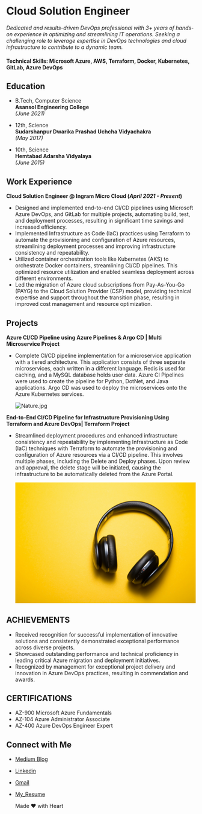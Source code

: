 # Cloud Solution Engineer

*Dedicated and results-driven DevOps professional with 3+ years of hands-on experience in optimizing and streamlining IT operations. Seeking a challenging role to leverage expertise in DevOps technologies and cloud infrastructure to contribute to a dynamic team.*

#### Technical Skills: Microsoft Azure, AWS, Terraform, Docker, Kubernetes, GitLab, Azure DevOps

## Education

- B.Tech, Computer Science  
  **Asansol Engineering College**  
  _(June 2021)_

- 12th, Science  
  **Sudarshanpur Dwarika Prashad Uchcha Vidyachakra**  
  _(May 2017)_

- 10th, Science  
  **Hemtabad Adarsha Vidyalaya**  
  _(June 2015)_

## Work Experience
**Cloud Solution Engineer @ Ingram Micro Cloud (_April 2021 - Present_)**
- Designed and implemented end-to-end CI/CD pipelines using Microsoft Azure DevOps, and GitLab for multiple projects, 
  automating build, test, and deployment processes, resulting in significant time savings and increased efficiency.
- Implemented Infrastructure as Code (IaC) practices using Terraform to automate the provisioning and configuration of Azure 
  resources, streamlining deployment processes and improving infrastructure consistency and repeatability.
- Utilized container orchestration tools like Kubernetes (AKS) to orchestrate Docker containers, streamlining CI/CD 
  pipelines. This optimized resource utilization and enabled seamless deployment across different environments.
- Led the migration of Azure cloud subscriptions from Pay-As-You-Go (PAYG) to the Cloud Solution Provider (CSP) model, 
  providing technical expertise and support throughout the transition phase, resulting in improved cost management and 
  resource optimization.

## Projects
**Azure CI/CD Pipeline using Azure Pipelines & Argo CD | Multi Microservice Project**
- Complete CI/CD pipeline implementation for a microservice application with a tiered architecture. This application 
  consists of three separate microservices, each written in a different language. Redis is used for caching, and a MySQL 
  database holds user data. Azure CI Pipelines were used to create the pipeline for Python, DotNet, and Java applications. 
  Argo CD was used to deploy the microservices onto the Azure Kubernetes services.

  ![Nature.jpg](/assets/img/Nature.jpg)

**End-to-End CI/CD Pipeline for Infrastructure Provisioning Using Terraform and Azure DevOps| Terraform Project**
- Streamlined deployment procedures and enhanced infrastructure consistency and repeatability by implementing Infrastructure 
  as Code (IaC) techniques with Terraform to automate the provisioning and configuration of Azure resources via a CI/CD 
  pipeline. This involves multiple phases, including the Delete and Deploy phases. Upon review and approval, the 
  delete stage will be initiated, causing the infrastructure to be automatically deleted from the Azure Portal.

  ![c-d-x-PDX_a_82obo-unsplash.jpg](/assets/img/c-d-x-PDX_a_82obo-unsplash.jpg)

## ACHIEVEMENTS
- Received recognition for successful implementation of innovative solutions and consistently demonstrated exceptional 
  performance across diverse projects.
- Showcased outstanding performance and technical proficiency in leading critical Azure migration and deployment initiatives.
- Recognized by management for exceptional project delivery and innovation in Azure DevOps practices, resulting in 
  commendation and awards.

## CERTIFICATIONS
- AZ-900 Microsoft Azure Fundamentals
- AZ-104 Azure Administrator Associate
- AZ-400 Azure DevOps Engineer Expert

## Connect with Me
- [Medium Blog](https://medium.com/@dheemandas1997)
- [Linkedin](https://www.linkedin.com/in/dheeman-das/)
- [Gmail](mailto:dheeman2912@gmail.com)
- [My_Resume](https://drive.google.com/file/d/1-pwr8osFxqYDq_YIwCDnlMLLxvGildd4/view)

  Made ❤️ with Heart 
